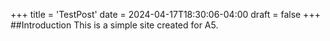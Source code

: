 +++
title = 'TestPost'
date = 2024-04-17T18:30:06-04:00
draft = false
+++
##Introduction
This is a simple site created for A5.

